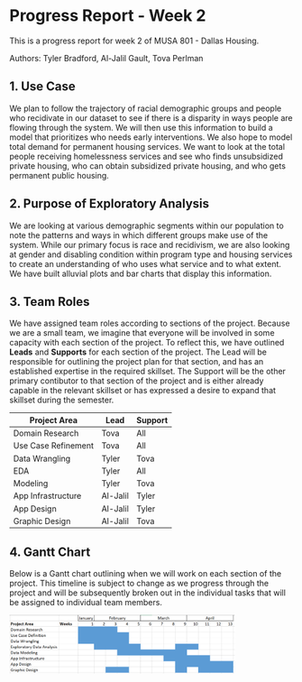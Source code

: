 # Progress Report - Week 2

This is a progress report for week 2 of MUSA 801 - Dallas Housing. 

Authors: Tyler Bradford, Al-Jalil Gault, Tova Perlman

## 1. Use Case

We plan to follow the trajectory of racial demographic groups and people who recidivate in our dataset to see if there is a disparity in ways people are flowing through the system. We will then use this information to build a model that prioritizes who needs early interventions. We also hope to model total demand for permanent housing services. We want to look at the total people receiving homelessness services and see who finds unsubsidized private housing, who can obtain subsidized private housing, and who gets permanent public housing.


## 2. Purpose of Exploratory Analysis

We are looking at various demographic segments within our population to note the patterns and ways in which different groups make use of the system. While our primary focus is race and recidivism, we are also looking at gender and disabling condition within program type and housing services to create an understanding of who uses what service and to what extent. We have built alluvial plots and bar charts that display this information.


## 3. Team Roles

We have assigned team roles according to sections of the project. Because we are a small team, we imagine that everyone will be involved in some capacity with each section of the project. To reflect this, we have outlined **Leads** and **Supports** for each section of the project. The Lead will be responsible for outlining the project plan for that section, and has an established expertise in the required skillset. The Support will be the other primary contibutor to that section of the project and is either already capable in the relevant skillset or has expressed a desire to expand that skillset during the semester.  

| Project Area      | Lead | Support |
| ----------- | ----------- | --------|
| Domain Research      | Tova       | All |
| Use Case Refinement   | Tova        | All| 
| Data Wrangling      | Tyler       | Tova |
| EDA   | Tyler        | All| 
| Modeling      | Tyler       | Tova |
| App Infrastructure   | Al-Jalil        | Tyler| 
| App Design    | Al-Jalil       | Tyler |
| Graphic Design  | Al-Jalil        | Tova| 

## 4. Gantt Chart

Below is a Gantt chart outlining when we will work on each section of the project. This timeline is subject to change as we progress through the project and will be subsequently broken out in the individual tasks that will be assigned to individual team members. 

<img src="images\WeeklyGanttChart.png" width=400>
